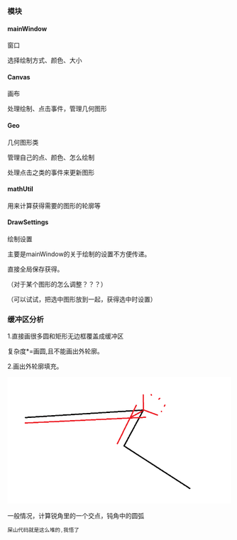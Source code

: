 ### 模块

#### mainWindow

窗口

选择绘制方式、颜色、大小

#### Canvas

画布

处理绘制、点击事件，管理几何图形

#### Geo

几何图形类

管理自己的点、颜色、怎么绘制

处理点击之类的事件来更新图形

#### mathUtil

用来计算获得需要的图形的轮廓等

#### DrawSettings

绘制设置

主要是mainWindow的关于绘制的设置不方便传递。

直接全局保存获得。

（对于某个图形的怎么调整？？？）

（可以试试，把选中图形放到一起，获得选中时设置）





### 缓冲区分析

1.直接画很多圆和矩形无边框覆盖成缓冲区

复杂度*=画圆,且不能画出外轮廓。



2.画出外轮廓填充。

![image-20250106091527252](./readme.assets/image-20250106091527252.png)



一般情况，计算锐角里的一个交点，钝角中的圆弧











```cpp
屎山代码就是这么堆的,我悟了
```

